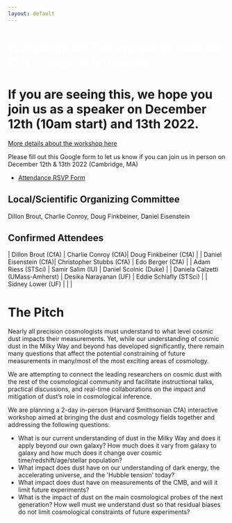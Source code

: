 ```yaml
---
layout: default
---
```


# <span style="color:white">Workshop on The Impact of Dust on Cosmological Inference</span>

# If you are seeing this, we hope you join us as a speaker on December 12th (10am start) and 13th 2022.

[More details about the workshop here](https://djbrout.github.io/Dust_In_Cosmology_CfA_2022/#the-pitch) 

Please fill out this Google form to let us know if you can join us in person on December 12th & 13th 2022 (Cambridge, MA)
* [Attendance RSVP Form](https://docs.google.com/forms/d/e/1FAIpQLSfpDN5LbUeNXzUcLl0ici5jvV37BOPDfxlz3f6H9GUrbqtsTg/viewform?usp=sf_link)


## Local/Scientific Organizing Committee

Dillon Brout, Charlie Conroy, Doug Finkbeiner, Daniel Eisenstein

## Confirmed Attendees

| Dillon Brout (CfA)  | Charlie Conroy (CfA)| Doug Finkbeiner (CfA) |
| Daniel Eisenstein (CfA)| Christopher Stubbs (CfA)  | Edo Berger (CfA) |
| Adam Riess (STSci) | Samir Salim (IU) | Daniel Scolnic  (Duke)  |
| Daniela Calzetti (UMass-Amherst) | Desika Narayanan (UF) | Eddie Schlafly (STSci) |
| Sidney Lower (UF) |  |  |



# <a name="pitch"></a>The Pitch
Nearly all precision cosmologists must understand to what level cosmic dust impacts their measurements. Yet, while our understanding of cosmic dust in the Milky Way and beyond has developed significantly, there remain many questions that affect the potential constraining of future measurements in many/most of the most exciting areas of cosmology. 

We are attempting to connect the leading researchers on cosmic dust with the rest of the cosmological community and facilitate instructional talks, practical discussions, and real-time collaborations on the impact and mitigation of dust’s role in cosmological inference.

We are planning a 2-day in-person (Harvard Smithsonian CfA) interactive workshop aimed at bringing the dust and cosmology fields together and addressing the following questions:
* What is our current understanding of dust in the Milky Way and does it apply beyond our own galaxy? How much does it vary from galaxy to galaxy and how much does it change over cosmic time/redshift/age/stellar population?
* What impact does dust have on our understanding of dark energy, the accelerating universe, and the 'Hubble tension' today? 
* What impact does dust have on measurements of the CMB, and will it limit future experiments? 
* What is the impact of dust on the main cosmological probes of the next generation? How well must we understand dust so that residual biases do not limit cosmological constraints of future experiments?



